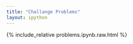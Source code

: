 ```yaml
---
title: "Challange Problems"
layout: ipython
---
```


{% include_relative problems.ipynb.raw.html %}
